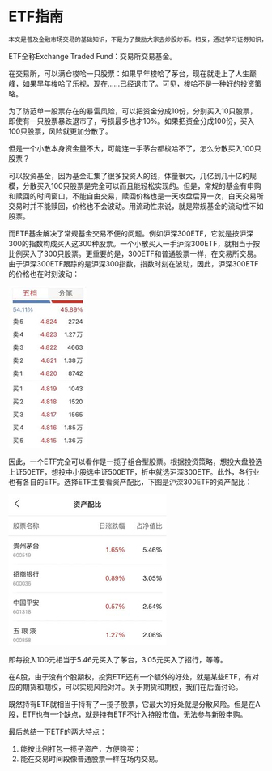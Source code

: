 # ETF指南

```alert type=caution title=注意
本文是普及金融市场交易的基础知识，不是为了鼓励大家去炒股炒币。相反，通过学习证券知识，理解衍生品原理，可以更好地认识市场风险，自觉放弃杠杆赌博暴富等不切实际的幻想，避免落入各种理财、带单、空气币等诈骗套路。本文一切内容均不构成任何投资意见或建议。
```

ETF全称Exchange Traded Fund：交易所交易基金。

在交易所，可以满仓梭哈一只股票：如果早年梭哈了茅台，现在就走上了人生巅峰，如果早年梭哈了乐视，现在……已经退市了。可见，梭哈不是一种好的投资策略。

为了防范单一股票存在的暴雷风险，可以把资金分成10份，分别买入10只股票，即使有一只股票暴跌退市了，亏损最多也才10%。如果把资金分成100份，买入100只股票，风险就更加分散了。

但是一个小散本身资金量不大，可能连一手茅台都梭哈不了，怎么分散买入100只股票？

可以投资基金，因为基金汇集了很多投资人的钱，体量很大，几亿到几十亿的规模，分散买入100只股票是完全可以而且能轻松实现的。但是，常规的基金有申购和赎回的时间窗口，不能自由交易，赎回价格也是一天收盘后算一次，白天交易所交易时并不能赎回，价格也不会波动。用流动性来说，就是常规基金的流动性不如股票。

而ETF基金解决了常规基金交易不便的问题。例如沪深300ETF，它就是按沪深300的指数构成买入这300种股票。一个小散买入一手沪深300ETF，就相当于按比例买入了300只股票。更重要的是，300ETF和普通股票一样，在交易所交易。由于沪深300ETF跟踪的是沪深300指数，指数时刻在波动，因此，沪深300ETF的价格也在时刻波动：

![300etf-trading](market.jpg)

因此，一个ETF完全可以看作是一揽子组合型股票。根据投资策略，想投大盘股选上证50ETF，想投中小股选中证500ETF，折中就选沪深300ETF。此外，各行业也有各自的ETF。选择ETF主要看资产配比，下图是沪深300ETF的资产配比：

![300etf](etf.jpg)

即每投入100元相当于5.46元买入了茅台，3.05元买入了招行，等等。

在A股，由于没有个股期权，投资ETF还有一个额外的好处，就是某些ETF，有对应的期货和期权，可以实现风险对冲。关于期货和期权，我们在后面讨论。

既然持有ETF就相当于持有了一揽子股票，它最大的好处就是分散风险。但是在A股，ETF也有一个缺点，就是持有ETF不计入持股市值，无法参与新股申购。

最后总结一下ETF的两大特点：

1. 能按比例打包一揽子资产，方便购买；
2. 能在交易时间段像普通股票一样在场内交易。
